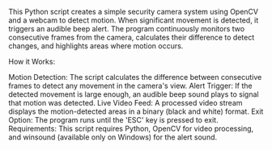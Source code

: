 This Python script creates a simple security camera system using OpenCV and a webcam to detect motion. When significant movement is detected, it triggers an audible beep alert. The program continuously monitors two consecutive frames from the camera, calculates their difference to detect changes, and highlights areas where motion occurs.

How it Works:

Motion Detection: The script calculates the difference between consecutive frames to detect any movement in the camera's view.
Alert Trigger: If the detected movement is large enough, an audible beep sound plays to signal that motion was detected.
Live Video Feed: A processed video stream displays the motion-detected areas in a binary (black and white) format.
Exit Option: The program runs until the 'ESC' key is pressed to exit.
Requirements: This script requires Python, OpenCV for video processing, and winsound (available only on Windows) for the alert sound.
